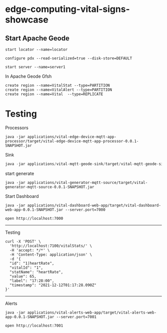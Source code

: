 # edge-computing-vital-signs-showcase


## Start Apache Geode

```shell
start locator --name=locator
```

```shell
configure pdx --read-serialized=true --disk-store=DEFAULT
```
```shell
start server --name=server1
```

In Apache Geode Gfsh

```shell
create region --name=VitalStat --type=PARTITION
create region --name=VitalAlert --type=PARTITION
create region --name=Vital  --type=REPLICATE
```

# Testing

Processors
```shell
java -jar applications/vital-edge-device-mqtt-app-processor/target/vital-edge-device-mqtt-app-processor-0.0.1-SNAPSHOT.jar
```

Sink

```java
java -jar applications/vital-mqtt-geode-sink/target/vital-mqtt-geode-sink-0.0.1-SNAPSHOT.jar
```

start generate

```shell
java -jar applications/vital-generator-mqtt-source/target/vital-generator-mqtt-source-0.0.1-SNAPSHOT.jar
```

Start Dashboard

```shell
java -jar applications/vital-dashboard-web-app/target/vital-dashboard-web-app-0.0.1-SNAPSHOT.jar --server.port=7000

```

```shell
open http://localhost:7000
```


---------------

Testing

```shell
curl -X 'POST' \
  'http://localhost:7100/vitalStats/' \
  -H 'accept: */*' \
  -H 'Content-Type: application/json' \
  -d '{
  "id": "1|heartRate",
  "vitalId": "1",
  "statName": "heartRate",
  "value": 65,
  "label": "17:28:00",
  "timestamp": "2021-12-12T01:17:28.090Z"
}'
```

--------------

Alerts

```shell
java -jar applications/vital-alerts-web-app/target/vital-alerts-web-app-0.0.1-SNAPSHOT.jar --server.port=7001

```

```shell
open http://localhost:7001
```
